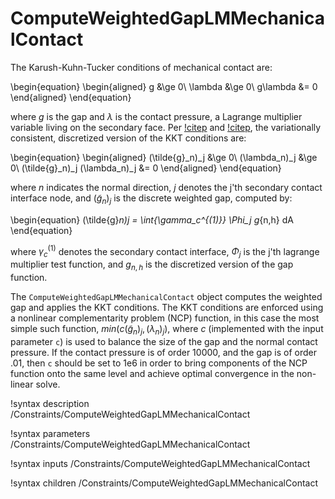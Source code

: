 # ComputeWeightedGapLMMechanicalContact

The Karush-Kuhn-Tucker conditions of mechanical contact are:

\begin{equation}
\begin{aligned}
g &\ge 0\\
\lambda &\ge 0\\
g\lambda &= 0
\end{aligned}
\end{equation}

where $g$ is the gap and $\lambda$ is the contact pressure, a Lagrange multiplier
variable living on the secondary face. Per [!citep](wohlmuth2011variationally)
and [!citep](popp2014dual), the variationally consistent, discretized version of
the KKT conditions are:

\begin{equation}
\begin{aligned}
(\tilde{g}_n)_j &\ge 0\\
(\lambda_n)_j &\ge 0\\
(\tilde{g}_n)_j (\lambda_n)_j &= 0
\end{aligned}
\end{equation}

where $n$ indicates the normal direction, $j$ denotes the j'th secondary contact
interface node, and $(\tilde{g}_n)_j$ is the discrete weighted gap, computed by:

\begin{equation}
(\tilde{g}_n)_j = \int_{\gamma_c^{(1)}} \Phi_j g_{n,h} dA
\end{equation}

where $\gamma_c^{(1)}$ denotes the secondary contact interface, $\Phi_j$ is the
j'th lagrange multiplier test function, and $g_{n,h}$ is the discretized version
of the gap function.

The `ComputeWeightedGapLMMechanicalContact` object computes the weighted gap and
applies the KKT conditions. The KKT conditions
are enforced using a nonlinear complementarity problem (NCP) function, in this case the most
simple such function, $min(c(\tilde{g}_n)_j, (\lambda_n)_j)$, where $c$ (implemented with the input
parameter `c`) is used to balance the size of the gap
and the normal contact pressure. If the contact pressure is of order 10000, and the
gap is of order .01, then `c` should be set to 1e6 in order to bring
components of the NCP function onto the same level and achieve optimal
convergence in the non-linear solve.

!syntax description /Constraints/ComputeWeightedGapLMMechanicalContact

!syntax parameters /Constraints/ComputeWeightedGapLMMechanicalContact

!syntax inputs /Constraints/ComputeWeightedGapLMMechanicalContact

!syntax children /Constraints/ComputeWeightedGapLMMechanicalContact
